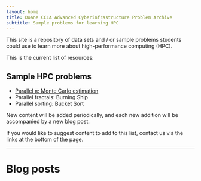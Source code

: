 ```yaml
---
layout: home
title: Doane CCLA Advanced Cyberinfrastructure Problem Archive
subtitle: Sample problems for learning HPC
---
```


This site is a repository of data sets and / or sample problems students could use to learn more about high-performance computing (HPC).

This is the current list of resources:

## Sample HPC problems

- [Parallel π: Monte Carlo estimation](./2023-11-16-monte-carlo/)
- Parallel fractals: Burning Ship
- Parallel sorting: Bucket Sort

New content will be added periodically, and each new addition will be 
accompanied by a new blog post. 

If you would like to suggest content to add to this list, contact us via the links at the bottom of the page. 

---

# Blog posts

